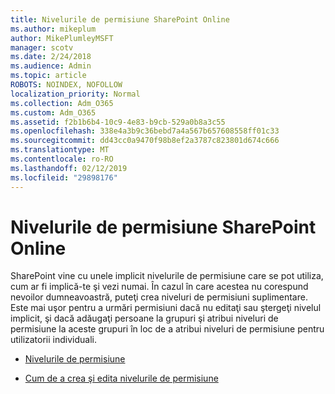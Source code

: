 ```yaml
---
title: Nivelurile de permisiune SharePoint Online
ms.author: mikeplum
author: MikePlumleyMSFT
manager: scotv
ms.date: 2/24/2018
ms.audience: Admin
ms.topic: article
ROBOTS: NOINDEX, NOFOLLOW
localization_priority: Normal
ms.collection: Adm_O365
ms.custom: Adm_O365
ms.assetid: f2b1b6b4-10c9-4e83-b9cb-529a0b8a3c55
ms.openlocfilehash: 338e4a3b9c36bebd7a4a567b657608558ff01c33
ms.sourcegitcommit: dd43cc0a9470f98b8ef2a3787c823801d674c666
ms.translationtype: MT
ms.contentlocale: ro-RO
ms.lasthandoff: 02/12/2019
ms.locfileid: "29898176"
---
```

# <a name="sharepoint-online-permission-levels"></a>Nivelurile de permisiune SharePoint Online

SharePoint vine cu unele implicit nivelurile de permisiune care se pot utiliza, cum ar fi implică-te şi vezi numai. În cazul în care acestea nu corespund nevoilor dumneavoastră, puteţi crea niveluri de permisiuni suplimentare. Este mai uşor pentru a urmări permisiuni dacă nu editaţi sau ştergeţi nivelul implicit, şi dacă adăugaţi persoane la grupuri şi atribui niveluri de permisiune la aceste grupuri în loc de a atribui niveluri de permisiune pentru utilizatorii individuali.
  
- [Nivelurile de permisiune](https://go.microsoft.com/fwlink/?linkid=867071)
    
- [Cum de a crea şi edita nivelurile de permisiune](https://go.microsoft.com/fwlink/?linkid=867072)
    

